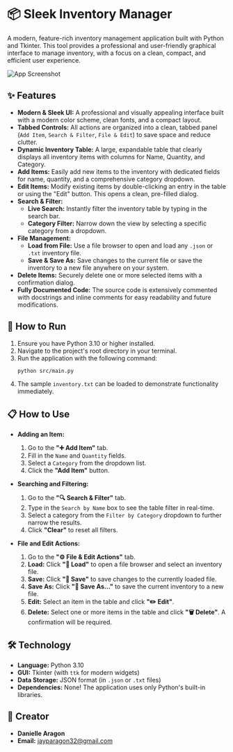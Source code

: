 # 📦 Sleek Inventory Manager

A modern, feature-rich inventory management application built with Python and Tkinter. This tool provides a professional and user-friendly graphical interface to manage inventory, with a focus on a clean, compact, and efficient user experience.

![App Screenshot](https://i.imgur.com/YOUR_SCREENSHOT_URL.png) <!-- Replace with a real URL if you have one -->

## ✨ Features

-   **Modern & Sleek UI:** A professional and visually appealing interface built with a modern color scheme, clean fonts, and a compact layout.
-   **Tabbed Controls:** All actions are organized into a clean, tabbed panel (`Add Item`, `Search & Filter`, `File & Edit`) to save space and reduce clutter.
-   **Dynamic Inventory Table:** A large, expandable table that clearly displays all inventory items with columns for Name, Quantity, and Category.
-   **Add Items:** Easily add new items to the inventory with dedicated fields for name, quantity, and a comprehensive category dropdown.
-   **Edit Items:** Modify existing items by double-clicking an entry in the table or using the "Edit" button. This opens a clean, pre-filled dialog.
-   **Search & Filter:**
    -   **Live Search:** Instantly filter the inventory table by typing in the search bar.
    -   **Category Filter:** Narrow down the view by selecting a specific category from a dropdown.
-   **File Management:**
    -   **Load from File:** Use a file browser to open and load any `.json` or `.txt` inventory file.
    -   **Save & Save As:** Save changes to the current file or save the inventory to a new file anywhere on your system.
-   **Delete Items:** Securely delete one or more selected items with a confirmation dialog.
-   **Fully Documented Code:** The source code is extensively commented with docstrings and inline comments for easy readability and future modifications.

## 🚀 How to Run

1.  Ensure you have Python 3.10 or higher installed.
2.  Navigate to the project's root directory in your terminal.
3.  Run the application with the following command:
    ```bash
    python src/main.py
    ```
4.  The sample `inventory.txt` can be loaded to demonstrate functionality immediately.

## 📋 How to Use

-   **Adding an Item:**
    1.  Go to the **"➕ Add Item"** tab.
    2.  Fill in the `Name` and `Quantity` fields.
    3.  Select a `Category` from the dropdown list.
    4.  Click the **"Add Item"** button.

-   **Searching and Filtering:**
    1.  Go to the **"🔍 Search & Filter"** tab.
    2.  Type in the `Search by Name` box to see the table filter in real-time.
    3.  Select a category from the `Filter by Category` dropdown to further narrow the results.
    4.  Click **"Clear"** to reset all filters.

-   **File and Edit Actions:**
    1.  Go to the **"⚙️ File & Edit Actions"** tab.
    2.  **Load:** Click **"📂 Load"** to open a file browser and select an inventory file.
    3.  **Save:** Click **"💾 Save"** to save changes to the currently loaded file.
    4.  **Save As:** Click **"💾 Save As..."** to save the current inventory to a new file.
    5.  **Edit:** Select an item in the table and click **"✏️ Edit"**.
    6.  **Delete:** Select one or more items in the table and click **"🗑️ Delete"**. A confirmation will be required.

## 🛠️ Technology

-   **Language:** Python 3.10
-   **GUI:** Tkinter (with `ttk` for modern widgets)
-   **Data Storage:** JSON format (in `.json` or `.txt` files)
-   **Dependencies:** None! The application uses only Python's built-in libraries.

## 👤 Creator

-   **Danielle Aragon**
-   **Email:** jayparagon32@gmail.com 
